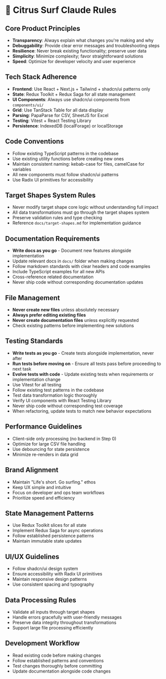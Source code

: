# 🍋 Citrus Surf Claude Rules

## Core Product Principles
- **Transparency**: Always explain what changes you're making and why
- **Debuggability**: Provide clear error messages and troubleshooting steps
- **Resilience**: Never break existing functionality; preserve user data
- **Simplicity**: Minimize complexity; favor straightforward solutions
- **Speed**: Optimize for developer velocity and user experience

## Tech Stack Adherence
- **Frontend**: Use React + Next.js + Tailwind + shadcn/ui patterns only
- **State**: Redux Toolkit + Redux Saga for all state management
- **UI Components**: Always use shadcn/ui components from `components/ui/` 
- **Grid**: Use TanStack Table for all data display
- **Parsing**: PapaParse for CSV, SheetJS for Excel
- **Testing**: Vitest + React Testing Library
- **Persistence**: IndexedDB (localForage) or localStorage

## Code Conventions
- Follow existing TypeScript patterns in the codebase
- Use existing utility functions before creating new ones
- Maintain consistent naming: kebab-case for files, camelCase for variables
- All new components must follow shadcn/ui patterns
- Use Radix UI primitives for accessibility

## Target Shapes System Rules
- Never modify target shape core logic without understanding full impact
- All data transformations must go through the target shapes system
- Preserve validation rules and type checking
- Reference `docs/target-shapes.md` for implementation guidance

## Documentation Requirements
- **Write docs as you go** - Document new features alongside implementation
- Update relevant docs in `docs/` folder when making changes
- Follow markdown standards with clear headers and code examples
- Include TypeScript examples for all new APIs
- Cross-reference related documentation
- Never ship code without corresponding documentation updates

## File Management
- **Never create new files** unless absolutely necessary
- **Always prefer editing existing files**
- **Never create documentation files** unless explicitly requested
- Check existing patterns before implementing new solutions

## Testing Standards
- **Write tests as you go** - Create tests alongside implementation, never after
- **Run tests before moving on** - Ensure all tests pass before proceeding to next task
- **Evolve tests with code** - Update existing tests when requirements or implementation change
- Use Vitest for all testing
- Follow existing test patterns in the codebase
- Test data transformation logic thoroughly
- Verify UI components with React Testing Library
- Never ship code without corresponding test coverage
- When refactoring, update tests to match new behavior expectations

## Performance Guidelines
- Client-side only processing (no backend in Step 0)
- Optimize for large CSV file handling
- Use debouncing for state persistence
- Minimize re-renders in data grid

## Brand Alignment
- Maintain "Life's short. Go surfing." ethos
- Keep UX simple and intuitive
- Focus on developer and ops team workflows
- Prioritize speed and efficiency

## State Management Patterns
- Use Redux Toolkit slices for all state
- Implement Redux Saga for async operations
- Follow established persistence patterns
- Maintain immutable state updates

## UI/UX Guidelines
- Follow shadcn/ui design system
- Ensure accessibility with Radix UI primitives
- Maintain responsive design patterns
- Use consistent spacing and typography

## Data Processing Rules
- Validate all inputs through target shapes
- Handle errors gracefully with user-friendly messages
- Preserve data integrity throughout transformations
- Support large file processing efficiently

## Development Workflow
- Read existing code before making changes
- Follow established patterns and conventions
- Test changes thoroughly before committing
- Update documentation alongside code changes